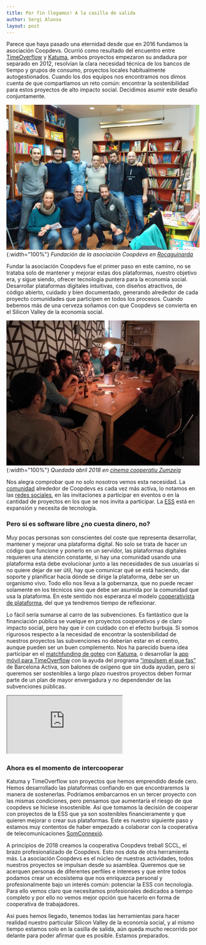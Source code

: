 ```yaml
---
title: Por fin llegamos! A la casilla de salida
author: Sergi Alonso
layout: post
---
```

Parece que haya pasado una eternidad desde que en 2016 fundamos la asociación Coopdevs. Ocurrió como resultado del encuentro entre [TimeOverflow](https://www.timeoverflow.org/) y [Katuma](http://katuma.org/), ambos proyectos empezaron su andadura por separado en 2012, resolvían la clara necesidad técnica de los bancos de tiempo y grupos de consumo, proyectos locales habitualmente autogestionados. Cuando los dos equipos nos encontramos nos dimos cuenta de que compartíamos un reto común: encontrar la sostenibilidad para estos proyectos de alto impacto social. Decidimos asumir este desafío conjuntamente. 

![Fundación de la asociación Coopdevs en Rocaguinarda](/assets/post_images/2018/rocaguinarda_2016.jpg){:width="100%"}
*Fundación de la asociación Coopdevs en [Rocaguinarda](http://www.rocaguinarda.org/)*

Fundar la asociación Coopdevs fue el primer paso en este camino, no se trataba solo de mantener y mejorar estas dos plataformas, nuestro objetivo era, y sigue siendo, ofrecer tecnología puntera para la economía social. Desarrollar plataformas digitales intuitivas, con diseños atractivos, de código abierto, cuidado y bien documentado, generando alrededor de cada proyecto comunidades que participen en todos los procesos. Cuando bebemos más de una cerveza soñamos con que Coopdevs se convierta en el Silicon Valley de la economía social.

![Fundación de la asociación Coopdevs en Rocaguinarda](/assets/post_images/2018/zumzeig_2018.jpg){:width="100%"}
*Quedada abril 2018 en [cinema cooperatiu Zumzeig](http://community.coopdevs.org/t/quedada-coopdevs-5-de-abril-en-barcelona-sants/431)*

Nos alegra comprobar que no solo nosotros vemos esta necesidad. La [comunidad](http://community.coopdevs.org/) alrededor de Coopdevs es cada vez más activa, lo notamos en las [redes sociales](https://twitter.com/search?f=tweets&vertical=default&q=coopdevs), en las invitaciones a participar en eventos o en la cantidad de proyectos en los que se nos invita a participar. La [ESS](https://es.wikipedia.org/wiki/Econom%C3%ADa_social) está en expansión y necesita de tecnología. 

### Pero si es software libre ¿no cuesta dinero, no?

Muy pocas personas son conscientes del coste que representa desarrollar, mantener y mejorar una plataforma digital. No solo se trata de hacer un código que funcione y ponerlo en un servidor, las plataformas digitales requieren una atención constante, si hay una comunidad usando una plataforma esta debe evolucionar junto a las necesidades de sus usuarias si no quiere dejar de ser útil, hay que comunicar qué se está haciendo, dar soporte y planificar hacia dónde se dirige la plataforma, debe ser un organismo vivo. Todo ello nos lleva a la gobernanza, que no puede recaer solamente en los técnicos sino que debe ser asumida por la comunidad que usa la plataforma. En este sentido nos esperanza el modelo [cooperativista de plataforma](https://platform.coop/about/es), del que ya tendremos tiempo de reflexionar. 

Lo fácil sería sumarse al carro de las subvenciones. Es fantástico que la financiación pública se vuelque en proyectos cooperativos y de claro impacto social, pero hay que ir con cuidado con el efecto burbuja. Si somos rigurosos respecto a la necesidad de encontrar la sostenibilidad de nuestros proyectos las subvenciones no deberían estar en el centro, aunque pueden ser un buen complemento. Nos ha parecido buena idea participar en el [matchfunding de goteo](https://www.goteo.org/call/conjuntament) con [Katuma](https://www.goteo.org/project/katuma), o desarrollar la [app móvil para TimeOverflow](http://community.coopdevs.org/t/diseno-app-timeoverflow/396) con la ayuda del programa [“impulsem el que fas”](https://empreses.barcelonactiva.cat/ca/web/es/impulsem-el-que-fas-2017) de Barcelona Activa, son balones de oxígeno que sin duda ayudan, pero si queremos ser sostenibles a largo plazo nuestros proyectos deben formar parte de un plan de mayor envergadura y no dependender de las subvenciones públicas. 

<p>
  <div class="embed-responsive embed-responsive-16by9 video">
    <iframe class="embed-responsive-item" src="https://www.youtube.com/embed/Tkv0fdDETh0"></iframe>
  </div>
</p>

### Ahora es el momento de intercooperar

Katuma y TimeOverflow son proyectos que hemos emprendido desde cero. Hemos desarrollado las plataformas confiando en que encontraremos la manera de sostenerlas. Podríamos embarcarnos en un tercer proyecto con las mismas condiciones, pero pensamos que aumentaría el riesgo de que coopdevs se hiciese insostenible. Así que tomamos la decisión de cooperar con proyectos de la ESS que ya son sostenibles financieramente y que quieren mejorar o crear sus plataformas. Este es nuestro siguiente paso y estamos muy contentos de haber empezado a colaborar con la cooperativa de telecomunicaciones [SomConnexió](https://somconnexio.coop/).

A principios de 2018 creamos la cooperativa Coopdevs treball SCCL, el brazo profesionalizado de Coopdevs. Esto nos dota de otra herramienta más. La asociación Coopdevs es el núcleo de nuestras actividades, todos nuestros proyectos se impulsan desde su asamblea. Queremos que se acerquen personas de diferentes perfiles e intereses y que entre todos podamos crear un ecosistema que nos enriquezca personal y profesionalmente bajo un interés común: potenciar la ESS con tecnología. Para ello vemos claro que necesitamos profesionales dedicados a tiempo completo y por ello no vemos mejor opción que hacerlo en forma de cooperativa de trabajadores. 

Así pues hemos llegado, tenemos todas las herramientas para hacer realidad nuestro particular Silicon Valley de la economía social, y al mismo tiempo estamos solo en la casilla de salida, aún queda mucho recorrido por delante para poder afirmar que es posible. Estamos preparados.
